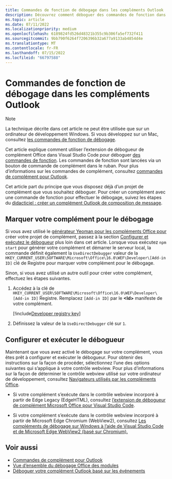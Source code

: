 ```yaml
---
title: Commandes de fonction de débogage dans les compléments Outlook
description: Découvrez comment déboguer des commandes de fonction dans des compléments Outlook.
ms.topic: article
ms.date: 07/11/2022
ms.localizationpriority: medium
ms.openlocfilehash: 6189824fd526d48321b355c9b306fa5ef732f411
ms.sourcegitcommit: 9bb790f6264f7206396b32a677a9133ab4854d4e
ms.translationtype: MT
ms.contentlocale: fr-FR
ms.lasthandoff: 07/15/2022
ms.locfileid: "66797588"
---
```

# <a name="debug-function-commands-in-outlook-add-ins"></a>Commandes de fonction de débogage dans les compléments Outlook

> [!NOTE]
> La technique décrite dans cet article ne peut être utilisée que sur un ordinateur de développement Windows. Si vous développez sur un Mac, consultez [les commandes de fonction de débogage](../testing/debug-function-command.md).

Cet article explique comment utiliser l’extension de débogueur de complément Office dans Visual Studio Code pour déboguer [des commandes de fonction](add-in-commands-for-outlook.md#run-a-function-command). Les commandes de fonction sont lancées via un bouton de commande de complément dans le ruban. Pour plus d’informations sur les commandes de complément, consultez [commandes de complément pour Outlook](add-in-commands-for-outlook.md).

Cet article part du principe que vous disposez déjà d’un projet de complément que vous souhaitez déboguer. Pour créer un complément avec une commande de fonction pour effectuer le débogage, suivez les étapes du [didacticiel : créer un complément Outlook de composition de message](../tutorials/outlook-tutorial.md).

## <a name="mark-your-add-in-for-debugging"></a>Marquer votre complément pour le débogage

Si vous avez utilisé le [générateur Yeoman pour les compléments Office pour](../develop/yeoman-generator-overview.md) créer votre projet de complément, passez à la section [Configurer et exécutez le débogueur](#configure-and-run-the-debugger) plus loin dans cet article. Lorsque vous exécutez `npm start` pour générer votre complément et démarrer le serveur local, la commande définit également la `UseDirectDebugger` valeur de la `HKEY_CURRENT_USER\SOFTWARE\Microsoft\Office\16.0\WEF\Developer\[Add-in ID]` clé de Registre pour marquer votre complément pour le débogage.

Sinon, si vous avez utilisé un autre outil pour créer votre complément, effectuez les étapes suivantes.

1. Accédez à la clé de `HKEY_CURRENT_USER\SOFTWARE\Microsoft\Office\16.0\WEF\Developer\[Add-in ID]` Registre. Remplacez `[Add-in ID]` par le **\<Id\>** manifeste de votre complément.

    [!include[Developer registry key](../includes/developer-registry-key.md)]

1. Définissez la valeur de la `UseDirectDebugger` clé sur `1`.

## <a name="configure-and-run-the-debugger"></a>Configurer et exécuter le débogueur

Maintenant que vous avez activé le débogage sur votre complément, vous êtes prêt à configurer et exécuter le débogueur. Pour obtenir des instructions sur la façon de procéder, sélectionnez l’une des options suivantes qui s’applique à votre contrôle webview. Pour plus d’informations sur la façon de déterminer le contrôle webview utilisé sur votre ordinateur de développement, consultez [Navigateurs utilisés par les compléments Office](../concepts/browsers-used-by-office-web-add-ins.md).

- Si votre complément s’exécute dans le contrôle webview incorporé à partir de Edge Legacy (EdgeHTML), consultez [l’extension de débogueur de complément Microsoft Office pour Visual Studio Code](../testing/debug-with-vs-extension.md).

- Si votre complément s’exécute dans le contrôle webview incorporé à partir de Microsoft Edge Chromium (WebView2), consultez [Les compléments de débogage sur Windows à l’aide de Visual Studio Code et de Microsoft Edge WebView2 (basé sur Chromium).](../testing/debug-desktop-using-edge-chromium.md)

## <a name="see-also"></a>Voir aussi

- [Commandes de complément pour Outlook](add-in-commands-for-outlook.md)
- [Vue d’ensemble du débogage Office des modules](../testing/debug-add-ins-overview.md)
- [Déboguer votre complément Outlook basé sur les événements](debug-autolaunch.md)
